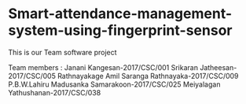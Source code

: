 # Smart-attendance-management-system-using-fingerprint-sensor
This is our Team software project


Team members :
Janani Kangesan-2017/CSC/001
Srikaran Jatheesan-2017/CSC/005
Rathnayakage Amil Saranga Rathnayaka-2017/CSC/009
P.B.W.Lahiru Madusanka Samarakoon-2017/CSC/025
Meiyalagan Yathushanan-2017/CSC/038

